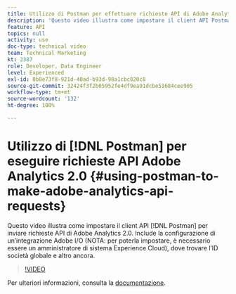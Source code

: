 ```yaml
---
title: Utilizzo di Postman per effettuare richieste API di Adobe Analytics 2.0
description: 'Questo video illustra come impostare il client API Postman per inviare richieste API di Adobe Analytics 2.0. Include la configurazione di un’integrazione Adobe I/O (NOTA: per poterla impostare, è necessario essere un amministratore di sistema per Experience Cloud), dove trovare l’ID società globale e altro ancora.'
feature: API
topics: null
activity: use
doc-type: technical video
team: Technical Marketing
kt: 2387
role: Developer, Data Engineer
level: Experienced
exl-id: 0b0e73f8-921d-40ad-b93d-98a1cbc020c8
source-git-commit: 32424f3f2b05952fe4df9ea91dcbe51684cee905
workflow-type: tm+mt
source-wordcount: '132'
ht-degree: 100%

---
```


# Utilizzo di [!DNL Postman] per eseguire richieste API Adobe Analytics 2.0 {#using-postman-to-make-adobe-analytics-api-requests}

Questo video illustra come impostare il client API [!DNL Postman] per inviare richieste API di Adobe Analytics 2.0. Include la configurazione di un’integrazione Adobe I/O (NOTA: per poterla impostare, è necessario essere un amministratore di sistema Experience Cloud), dove trovare l’ID società globale e altro ancora.

>[!VIDEO](https://video.tv.adobe.com/v/25889/?quality=12)

Per ulteriori informazioni, consulta la [documentazione](https://www.adobe.io/apis/experiencecloud/analytics/docs.html#!AdobeDocs/analytics-2.0-apis/master/oauth-postman.md).
